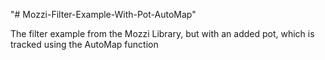 "# Mozzi-Filter-Example-With-Pot-AutoMap" 

The filter example from the Mozzi Library, but with an added pot, which is tracked using the AutoMap function
